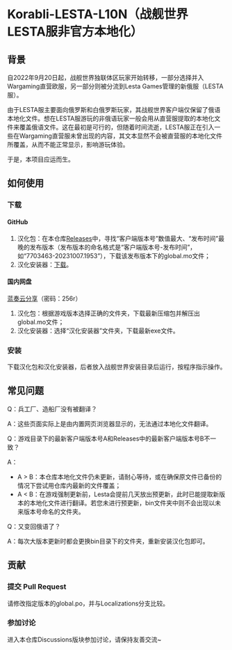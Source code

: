 # Korabli-LESTA-L10N（战舰世界LESTA服非官方本地化）

## 背景

自2022年9月20日起，战舰世界独联体区玩家开始转移，一部分选择并入Wargaming直营欧服，另一部分则被分流到Lesta Games管理的新俄服（LESTA服）。

由于LESTA服主要面向俄罗斯和白俄罗斯玩家，其战舰世界客户端仅保留了俄语本地化文件。想在LESTA服游玩的非俄语玩家一般会用从直营服提取的本地化文件来覆盖俄语文件。这在最初是可行的，但随着时间流逝，LESTA服正在引入一些在Wargaming直营服未曾出现的内容，其文本显然不会被直营服的本地化文件所覆盖，从而不能正常显示，影响游玩体验。

于是，本项目应运而生。

## 如何使用

### 下载

#### GitHub

1. 汉化包：在本仓库[Releases](https://github.com/Nova-Committee/Korabli-LESTA-L10N/releases)中，寻找“客户端版本号”数值最大、“发布时间”最晚的发布版本（发布版本的命名格式是“客户端版本号-发布时间”，如“7703463-20231007.1953”），下载该发布版本下的global.mo文件；
2. 汉化安装器：[下载](https://github.com/LocalizedKorabli/L10nInstaller/releases/download/v2024.01.02.1716/L10nInstaller-v2024.01.02.1716.exe)。

#### 国内网盘

[蓝奏云分享](https://tapio.lanzouw.com/b01lit85i)（密码：256r）

1. 汉化包：根据游戏版本选择正确的文件夹，下载最新压缩包并解压出global.mo文件；
2. 汉化安装器：选择“汉化安装器”文件夹，下载最新exe文件。

### 安装

下载汉化包和汉化安装器，后者放入战舰世界安装目录后运行，按程序指示操作。

## 常见问题

Q：兵工厂、造船厂没有被翻译？

A：这些页面实际上是由内置网页浏览器显示的，无法通过本地化文件翻译。

Q：游戏目录下的最新客户端版本号A和Releases中的最新客户端版本号B不一致？

A：
- A > B：本仓库本地化文件仍未更新，请耐心等待，或在确保原文件已备份的情况下尝试用仓库内最新的文件覆盖；
- A < B：在游戏强制更新前，Lesta会提前几天放出预更新，此时已能提取新版本的本地化文件进行翻译。若您未进行预更新，bin文件夹中则不会出现以未来版本号命名的文件夹。

Q：又变回俄语了？

A：每次大版本更新时都会更换bin目录下的文件夹，重新安装汉化包即可。

## 贡献

### 提交 Pull Request

请修改指定版本的global.po，并与Localizations分支比较。

### 参加讨论

进入本仓库Discussions版块参加讨论，请保持友善交流~
